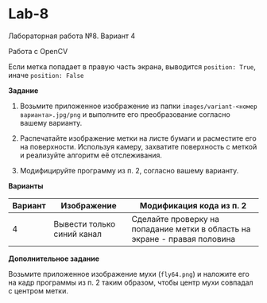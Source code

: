 # Lab-8

Лабораторная работа №8. Вариант 4

Работа с OpenCV

Если метка попадает в правую часть экрана, выводится ```position: True```, иначе ```position: False```


**Задание**

1. Возьмите приложенное изображение из папки ```images/variant-<номер варианта>.jpg/png``` и выполните его преобразование согласно вашему варианту.

2. Распечатайте изображение метки на листе бумаги и расместите его на поверхности. Используя камеру, захватите поверхность с меткой и реализуйте алгоритм её отслеживания.

3. Модифицируйте программу из п. 2, согласно вашему варианту.

**Варианты**

| Вариант | Изображение | Модификация кода из п. 2 |
| -------- | ----------- | ------------------------ |
| 4 | Вывести только синий канал | Сделайте проверку на попадание метки в область на экране - правая половина |

**Дополнительное задание**

Возьмите приложенное изображение мухи (```fly64.png```) и наложите его на кадр программы из п. 2 таким образом, чтобы центр мухи совпадал с центром метки.
